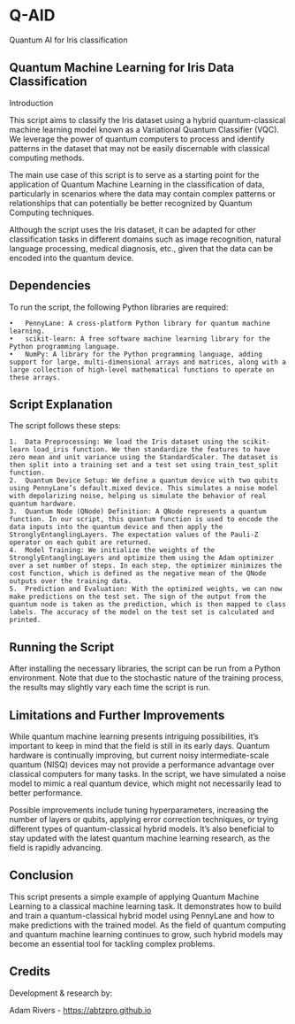 # Q-AID
Quantum AI for Iris classification

## Quantum Machine Learning for Iris Data Classification

Introduction

This script aims to classify the Iris dataset using a hybrid quantum-classical machine learning model known as a Variational Quantum Classifier (VQC). We leverage the power of quantum computers to process and identify patterns in the dataset that may not be easily discernable with classical computing methods.

The main use case of this script is to serve as a starting point for the application of Quantum Machine Learning in the classification of data, particularly in scenarios where the data may contain complex patterns or relationships that can potentially be better recognized by Quantum Computing techniques.

Although the script uses the Iris dataset, it can be adapted for other classification tasks in different domains such as image recognition, natural language processing, medical diagnosis, etc., given that the data can be encoded into the quantum device.

## Dependencies

To run the script, the following Python libraries are required:

	•	PennyLane: A cross-platform Python library for quantum machine learning.
	•	scikit-learn: A free software machine learning library for the Python programming language.
	•	NumPy: A library for the Python programming language, adding support for large, multi-dimensional arrays and matrices, along with a large collection of high-level mathematical functions to operate on these arrays.

## Script Explanation

The script follows these steps:

	1.	Data Preprocessing: We load the Iris dataset using the scikit-learn load_iris function. We then standardize the features to have zero mean and unit variance using the StandardScaler. The dataset is then split into a training set and a test set using train_test_split function.
	2.	Quantum Device Setup: We define a quantum device with two qubits using PennyLane’s default.mixed device. This simulates a noise model with depolarizing noise, helping us simulate the behavior of real quantum hardware.
	3.	Quantum Node (QNode) Definition: A QNode represents a quantum function. In our script, this quantum function is used to encode the data inputs into the quantum device and then apply the StronglyEntanglingLayers. The expectation values of the Pauli-Z operator on each qubit are returned.
	4.	Model Training: We initialize the weights of the StronglyEntanglingLayers and optimize them using the Adam optimizer over a set number of steps. In each step, the optimizer minimizes the cost function, which is defined as the negative mean of the QNode outputs over the training data.
	5.	Prediction and Evaluation: With the optimized weights, we can now make predictions on the test set. The sign of the output from the quantum node is taken as the prediction, which is then mapped to class labels. The accuracy of the model on the test set is calculated and printed.

## Running the Script

After installing the necessary libraries, the script can be run from a Python environment. Note that due to the stochastic nature of the training process, the results may slightly vary each time the script is run.

## Limitations and Further Improvements

While quantum machine learning presents intriguing possibilities, it’s important to keep in mind that the field is still in its early days. Quantum hardware is continually improving, but current noisy intermediate-scale quantum (NISQ) devices may not provide a performance advantage over classical computers for many tasks. In the script, we have simulated a noise model to mimic a real quantum device, which might not necessarily lead to better performance.

Possible improvements include tuning hyperparameters, increasing the number of layers or qubits, applying error correction techniques, or trying different types of quantum-classical hybrid models. It’s also beneficial to stay updated with the latest quantum machine learning research, as the field is rapidly advancing.

## Conclusion

This script presents a simple example of applying Quantum Machine Learning to a classical machine learning task. It demonstrates how to build and train a quantum-classical hybrid model using PennyLane and how to make predictions with the trained model. As the field of quantum computing and quantum machine learning continues to grow, such hybrid models may become an essential tool for tackling complex problems.

## Credits

Development & research by: 

Adam Rivers - https://abtzpro.github.io
